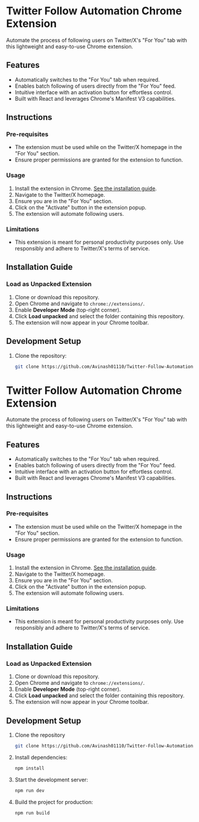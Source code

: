 # Twitter Follow Automation Chrome Extension

Automate the process of following users on Twitter/X's "For You" tab with this lightweight and easy-to-use Chrome extension. 

## Features
- Automatically switches to the "For You" tab when required.
- Enables batch following of users directly from the "For You" feed.
- Intuitive interface with an activation button for effortless control.
- Built with React and leverages Chrome's Manifest V3 capabilities.

## Instructions

### Pre-requisites
- The extension must be used while on the Twitter/X homepage in the "For You" section.
- Ensure proper permissions are granted for the extension to function.

### Usage
1. Install the extension in Chrome. [See the installation guide](#installation).
2. Navigate to the Twitter/X homepage.
3. Ensure you are in the "For You" section.
4. Click on the "Activate" button in the extension popup.
5. The extension will automate following users.

### Limitations
- This extension is meant for personal productivity purposes only. Use responsibly and adhere to Twitter/X's terms of service.

## Installation Guide

### Load as Unpacked Extension
1. Clone or download this repository.
2. Open Chrome and navigate to `chrome://extensions/`.
3. Enable **Developer Mode** (top-right corner).
4. Click **Load unpacked** and select the folder containing this repository.
5. The extension will now appear in your Chrome toolbar.

## Development Setup
1. Clone the repository:
   ```bash
   git clone https://github.com/Avinash01110/Twitter-Follow-Automation-Chrome-Extension.git
# Twitter Follow Automation Chrome Extension

Automate the process of following users on Twitter/X's "For You" tab with this lightweight and easy-to-use Chrome extension. 

## Features
- Automatically switches to the "For You" tab when required.
- Enables batch following of users directly from the "For You" feed.
- Intuitive interface with an activation button for effortless control.
- Built with React and leverages Chrome's Manifest V3 capabilities.

## Instructions

### Pre-requisites
- The extension must be used while on the Twitter/X homepage in the "For You" section.
- Ensure proper permissions are granted for the extension to function.

### Usage
1. Install the extension in Chrome. [See the installation guide](#installation).
2. Navigate to the Twitter/X homepage.
3. Ensure you are in the "For You" section.
4. Click on the "Activate" button in the extension popup.
5. The extension will automate following users.

### Limitations
- This extension is meant for personal productivity purposes only. Use responsibly and adhere to Twitter/X's terms of service.

## Installation Guide

### Load as Unpacked Extension
1. Clone or download this repository.
2. Open Chrome and navigate to `chrome://extensions/`.
3. Enable **Developer Mode** (top-right corner).
4. Click **Load unpacked** and select the folder containing this repository.
5. The extension will now appear in your Chrome toolbar.

## Development Setup
1. Clone the repository
    ```bash
   git clone https://github.com/Avinash01110/Twitter-Follow-Automation-Chrome-Extension.git

2. Install dependencies:
    ```bash
    npm install

3. Start the development server:
    ```bash
    npm run dev

4. Build the project for production:
    ```bash
    npm run build

